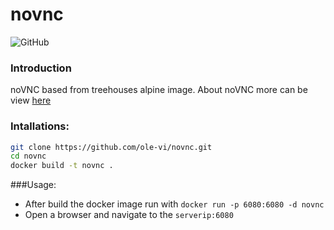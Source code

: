 # novnc
![GitHub](https://img.shields.io/github/license/ole-vi/novnc)
### Introduction

noVNC based from treehouses alpine image. About noVNC more can be view [here](https://novnc.com/info.html)
### Intallations:
```bash
git clone https://github.com/ole-vi/novnc.git
cd novnc
docker build -t novnc .
````
###Usage:
- After build the docker image run with
``docker run -p 6080:6080 -d novnc``
- Open a browser and navigate to the ``serverip:6080``
